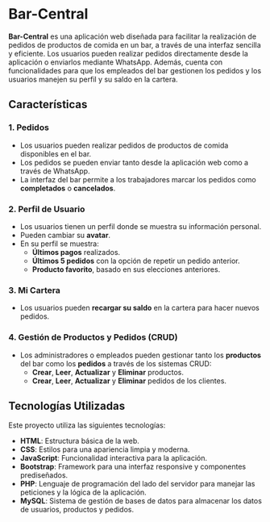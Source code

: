 # Bar-Central

**Bar-Central** es una aplicación web diseñada para facilitar la realización de pedidos de productos de comida en un bar, a través de una interfaz sencilla y eficiente. Los usuarios pueden realizar pedidos directamente desde la aplicación o enviarlos mediante WhatsApp. Además, cuenta con funcionalidades para que los empleados del bar gestionen los pedidos y los usuarios manejen su perfil y su saldo en la cartera.

## Características

### 1. **Pedidos**
- Los usuarios pueden realizar pedidos de productos de comida disponibles en el bar.
- Los pedidos se pueden enviar tanto desde la aplicación web como a través de WhatsApp.
- La interfaz del bar permite a los trabajadores marcar los pedidos como **completados** o **cancelados**.

### 2. **Perfil de Usuario**
- Los usuarios tienen un perfil donde se muestra su información personal.
- Pueden cambiar su **avatar**.
- En su perfil se muestra:
  - **Últimos pagos** realizados.
  - **Últimos 5 pedidos** con la opción de repetir un pedido anterior.
  - **Producto favorito**, basado en sus elecciones anteriores.

### 3. **Mi Cartera**
- Los usuarios pueden **recargar su saldo** en la cartera para hacer nuevos pedidos.

### 4. **Gestión de Productos y Pedidos (CRUD)**
- Los administradores o empleados pueden gestionar tanto los **productos** del bar como los **pedidos** a través de los sistemas CRUD:
  - **Crear**, **Leer**, **Actualizar** y **Eliminar** productos.
  - **Crear**, **Leer**, **Actualizar** y **Eliminar** pedidos de los clientes.

## Tecnologías Utilizadas

Este proyecto utiliza las siguientes tecnologías:

- **HTML**: Estructura básica de la web.
- **CSS**: Estilos para una apariencia limpia y moderna.
- **JavaScript**: Funcionalidad interactiva para la aplicación.
- **Bootstrap**: Framework para una interfaz responsive y componentes prediseñados.
- **PHP**: Lenguaje de programación del lado del servidor para manejar las peticiones y la lógica de la aplicación.
- **MySQL**: Sistema de gestión de bases de datos para almacenar los datos de usuarios, productos y pedidos.

